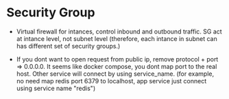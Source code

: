 # Security Group

- Virtual firewall for intances, control inbound and outbound traffic. SG
    act at intance level, not subnet level (therefore, each intance in
    subnet can has different set of security groups.)


- If you dont want to open request from public ip, remove protocol + port =>
    0.0.0.0. It seems like docker compose, you dont map port to the real host.
    Other service will connect by using service_name. (for example, no need map
    redis port 6379 to localhost, app service just connect using service name
    "redis")

